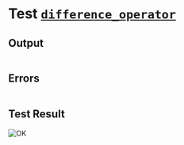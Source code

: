 # Test [`difference_operator`](../doc/libs/std/ops/difference.md#L9)

## Output

```,plain
```

## Errors

```,plain
```

## Test Result

![OK](../doc/libs/std/ops/.test/difference_operator.png)
